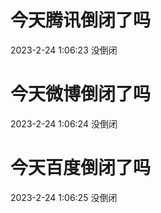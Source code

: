 # 今天腾讯倒闭了吗

2023-2-24 1:06:23 没倒闭

# 今天微博倒闭了吗

2023-2-24 1:06:24 没倒闭

# 今天百度倒闭了吗

2023-2-24 1:06:25 没倒闭

